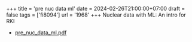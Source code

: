 +++
title = 'pre nuc data ml'
date = 2024-02-26T21:00:00+07:00
draft = false
tags = ['fi8094']
url = '1968'
+++
Nuclear data with ML: An intro for RKI
<!--more-->

+ [pre_nuc_data_ml.pdf](https://osf.io/p8f43)
